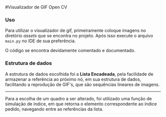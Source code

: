 #Visualizador de GIF Open CV

### Uso

Para utilizar o visualizador de gif, primeiramente coloque 
imagens no diretório _assets_ que se encontra no projeto.
Após isso execute o arquivo `main.py` no IDE de sua 
preferência.

O código se encontra devidamente comentado e documentado.

### Estrutura de dados

A estrutura de dados escolhida foi a **Lista Encadeada**,
pela facilidade de armazenar a referência 
ao próximo nó, em sua estrutura de dados, 
facilitando a reprodução de GIF's, que são 
sequências lineares de imagens.

---------
Para a escolha de um quadro a ser alterado, foi utilizado
uma função de simulação de índice, em que retorna o elemento
correspondente ao índice pedido, navegando entre as 
referências da lista.